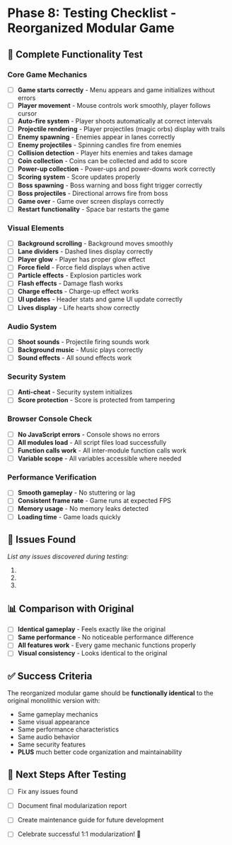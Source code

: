 # Phase 8: Testing Checklist - Reorganized Modular Game

## 🧪 Complete Functionality Test

### **Core Game Mechanics**
- [ ] **Game starts correctly** - Menu appears and game initializes without errors
- [ ] **Player movement** - Mouse controls work smoothly, player follows cursor
- [ ] **Auto-fire system** - Player shoots automatically at correct intervals
- [ ] **Projectile rendering** - Player projectiles (magic orbs) display with trails
- [ ] **Enemy spawning** - Enemies appear in lanes correctly
- [ ] **Enemy projectiles** - Spinning candles fire from enemies
- [ ] **Collision detection** - Player hits enemies and takes damage
- [ ] **Coin collection** - Coins can be collected and add to score
- [ ] **Power-up collection** - Power-ups and power-downs work correctly
- [ ] **Scoring system** - Score updates properly
- [ ] **Boss spawning** - Boss warning and boss fight trigger correctly
- [ ] **Boss projectiles** - Directional arrows fire from boss
- [ ] **Game over** - Game over screen displays correctly
- [ ] **Restart functionality** - Space bar restarts the game

### **Visual Elements**
- [ ] **Background scrolling** - Background moves smoothly
- [ ] **Lane dividers** - Dashed lines display correctly
- [ ] **Player glow** - Player has proper glow effect
- [ ] **Force field** - Force field displays when active
- [ ] **Particle effects** - Explosion particles work
- [ ] **Flash effects** - Damage flash works
- [ ] **Charge effects** - Charge-up effect works
- [ ] **UI updates** - Header stats and game UI update correctly
- [ ] **Lives display** - Life hearts show correctly

### **Audio System**
- [ ] **Shoot sounds** - Projectile firing sounds work
- [ ] **Background music** - Music plays correctly
- [ ] **Sound effects** - All sound effects work

### **Security System**
- [ ] **Anti-cheat** - Security system initializes
- [ ] **Score protection** - Score is protected from tampering

### **Browser Console Check**
- [ ] **No JavaScript errors** - Console shows no errors
- [ ] **All modules load** - All script files load successfully
- [ ] **Function calls work** - All inter-module function calls work
- [ ] **Variable scope** - All variables accessible where needed

### **Performance Verification**
- [ ] **Smooth gameplay** - No stuttering or lag
- [ ] **Consistent frame rate** - Game runs at expected FPS
- [ ] **Memory usage** - No memory leaks detected
- [ ] **Loading time** - Game loads quickly

## 🚨 Issues Found
*List any issues discovered during testing:*

1. 
2. 
3. 

## 📊 Comparison with Original
- [ ] **Identical gameplay** - Feels exactly like the original
- [ ] **Same performance** - No noticeable performance difference
- [ ] **All features work** - Every game mechanic functions properly
- [ ] **Visual consistency** - Looks identical to the original

## ✅ Success Criteria
The reorganized modular game should be **functionally identical** to the original monolithic version with:
- Same gameplay mechanics
- Same visual appearance  
- Same performance characteristics
- Same audio behavior
- Same security features
- **PLUS** much better code organization and maintainability

## 📝 Next Steps After Testing
- [ ] Fix any issues found
- [ ] Document final modularization report
- [ ] Create maintenance guide for future development
- [ ] Celebrate successful 1:1 modularization! 🎉

